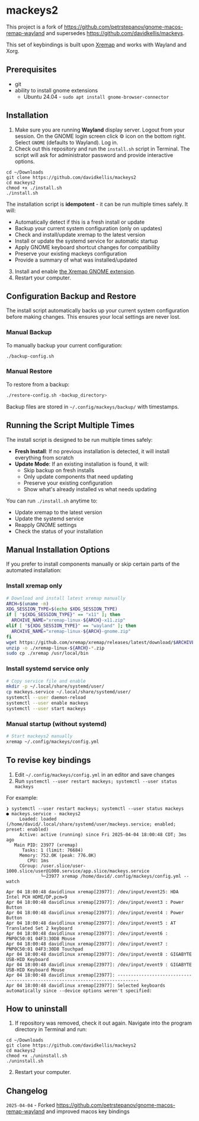 # mackeys2

This project is a fork of https://github.com/petrstepanov/gnome-macos-remap-wayland and supersedes https://github.com/davidkellis/mackeys.

This set of keybindings is built upon [Xremap](https://github.com/k0kubun/xremap) and works with Wayland and Xorg.

## Prerequisites

- git
- ability to install gnome extensions
  - Ubuntu 24.04 - `sudo apt install gnome-browser-connector`


## Installation
1. Make sure you are running **Wayland** display server. Logout from your session. On the GNOME login screen click ⚙ icon on the bottom right. Select `GNOME` (defaults to Wayland). Log in.
2. Check out this repository and run the `install.sh` script in Terminal. The script will ask for administrator password and provide interactive options.

```
cd ~/Downloads
git clone https://github.com/davidkellis/mackeys2
cd mackeys2
chmod +x ./install.sh
./install.sh
```

The installation script is **idempotent** - it can be run multiple times safely. It will:
- Automatically detect if this is a fresh install or update
- Backup your current system configuration (only on updates)
- Check and install/update xremap to the latest version
- Install or update the systemd service for automatic startup
- Apply GNOME keyboard shortcut changes for compatibility
- Preserve your existing mackeys configuration
- Provide a summary of what was installed/updated

3. Install and enable [the Xremap GNOME extension](https://extensions.gnome.org/extension/5060/xremap/).
4. Restart your computer.

## Configuration Backup and Restore

The install script automatically backs up your current system configuration before making changes. This ensures your local settings are never lost.

### Manual Backup
To manually backup your current configuration:
```bash
./backup-config.sh
```

### Manual Restore
To restore from a backup:
```bash
./restore-config.sh <backup_directory>
```

Backup files are stored in `~/.config/mackeys/backup/` with timestamps.

## Running the Script Multiple Times

The install script is designed to be run multiple times safely:

- **Fresh Install**: If no previous installation is detected, it will install everything from scratch
- **Update Mode**: If an existing installation is found, it will:
  - Skip backup on fresh installs
  - Only update components that need updating
  - Preserve your existing configuration
  - Show what's already installed vs what needs updating

You can run `./install.sh` anytime to:
- Update xremap to the latest version
- Update the systemd service
- Reapply GNOME settings
- Check the status of your installation

## Manual Installation Options

If you prefer to install components manually or skip certain parts of the automated installation:

### Install xremap only
```bash
# Download and install latest xremap manually
ARCH=$(uname -m)
XDG_SESSION_TYPE=$(echo $XDG_SESSION_TYPE)
if [ "${XDG_SESSION_TYPE}" == "x11" ]; then
  ARCHIVE_NAME="xremap-linux-${ARCH}-x11.zip"
elif [ "${XDG_SESSION_TYPE}" == "wayland" ]; then
  ARCHIVE_NAME="xremap-linux-${ARCH}-gnome.zip"
fi
wget https://github.com/xremap/xremap/releases/latest/download/$ARCHIVE_NAME
unzip -o ./xremap-linux-${ARCH}-*.zip
sudo cp ./xremap /usr/local/bin
```

### Install systemd service only
```bash
# Copy service file and enable
mkdir -p ~/.local/share/systemd/user/
cp mackeys.service ~/.local/share/systemd/user/
systemctl --user daemon-reload
systemctl --user enable mackeys
systemctl --user start mackeys
```

### Manual startup (without systemd)
```bash
# Start mackeys2 manually
xremap ~/.config/mackeys/config.yml
```


## To revise key bindings
1. Edit `~/.config/mackeys/config.yml` in an editor and save changes
2. Run `systemctl --user restart mackeys; systemctl --user status mackeys`

For example:
```
❯ systemctl --user restart mackeys; systemctl --user status mackeys
● mackeys.service - mackeys2
     Loaded: loaded (/home/david/.local/share/systemd/user/mackeys.service; enabled; preset: enabled)
     Active: active (running) since Fri 2025-04-04 18:00:48 CDT; 3ms ago
   Main PID: 23977 (xremap)
      Tasks: 1 (limit: 76684)
     Memory: 752.0K (peak: 776.0K)
        CPU: 1ms
     CGroup: /user.slice/user-1000.slice/user@1000.service/app.slice/mackeys.service
             └─23977 xremap /home/david/.config/mackeys/config.yml --watch

Apr 04 18:00:48 davidlinux xremap[23977]: /dev/input/event25: HDA Intel PCH HDMI/DP,pcm=9
Apr 04 18:00:48 davidlinux xremap[23977]: /dev/input/event3 : Power Button
Apr 04 18:00:48 davidlinux xremap[23977]: /dev/input/event4 : Power Button
Apr 04 18:00:48 davidlinux xremap[23977]: /dev/input/event5 : AT Translated Set 2 keyboard
Apr 04 18:00:48 davidlinux xremap[23977]: /dev/input/event6 : PNP0C50:01 04F3:30D8 Mouse
Apr 04 18:00:48 davidlinux xremap[23977]: /dev/input/event7 : PNP0C50:01 04F3:30D8 Touchpad
Apr 04 18:00:48 davidlinux xremap[23977]: /dev/input/event8 : GIGABYTE USB-HID Keyboard
Apr 04 18:00:48 davidlinux xremap[23977]: /dev/input/event9 : GIGABYTE USB-HID Keyboard Mouse
Apr 04 18:00:48 davidlinux xremap[23977]: ------------------------------------------------------------------------------
Apr 04 18:00:48 davidlinux xremap[23977]: Selected keyboards automatically since --device options weren't specified:
```


## How to uninstall

1. If repository was removed, check it out again. Navigate into the program directory in Terminal and run:
```
cd ~/Downloads
git clone https://github.com/davidkellis/mackeys2
cd mackeys2
chmod +x ./uninstall.sh
./uninstall.sh
```

2. Restart your computer.

## Changelog

`2025-04-04` - Forked https://github.com/petrstepanov/gnome-macos-remap-wayland and improved macos key bindings
